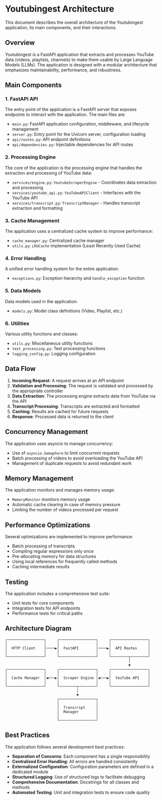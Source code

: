 # Youtubingest Architecture

This document describes the overall architecture of the Youtubingest application, its main components, and their interactions.

## Overview

Youtubingest is a FastAPI application that extracts and processes YouTube data (videos, playlists, channels) to make them usable by Large Language Models (LLMs). The application is designed with a modular architecture that emphasizes maintainability, performance, and robustness.

## Main Components

### 1. FastAPI API

The entry point of the application is a FastAPI server that exposes endpoints to interact with the application. The main files are:

- `main.py`: FastAPI application configuration, middleware, and lifecycle management
- `server.py`: Entry point for the Uvicorn server, configuration loading
- `api/routes.py`: API endpoint definitions
- `api/dependencies.py`: Injectable dependencies for API routes

### 2. Processing Engine

The core of the application is the processing engine that handles the extraction and processing of YouTube data:

- `services/engine.py`: `YoutubeScraperEngine` - Coordinates data extraction and processing
- `services/youtube_api.py`: `YouTubeAPIClient` - Interfaces with the YouTube API
- `services/transcript.py`: `TranscriptManager` - Handles transcript extraction and formatting

### 3. Cache Management

The application uses a centralized cache system to improve performance:

- `cache_manager.py`: Centralized cache manager
- `utils.py`: `LRUCache` implementation (Least Recently Used Cache)

### 4. Error Handling

A unified error handling system for the entire application:

- `exceptions.py`: Exception hierarchy and `handle_exception` function

### 5. Data Models

Data models used in the application:

- `models.py`: Model class definitions (Video, Playlist, etc.)

### 6. Utilities

Various utility functions and classes:

- `utils.py`: Miscellaneous utility functions
- `text_processing.py`: Text processing functions
- `logging_config.py`: Logging configuration

## Data Flow

1. **Incoming Request**: A request arrives at an API endpoint
2. **Validation and Processing**: The request is validated and processed by the appropriate controller
3. **Data Extraction**: The processing engine extracts data from YouTube via the API
4. **Transcript Processing**: Transcripts are extracted and formatted
5. **Caching**: Results are cached for future requests
6. **Response**: Processed data is returned to the client

## Concurrency Management

The application uses asyncio to manage concurrency:

- Use of `asyncio.Semaphore` to limit concurrent requests
- Batch processing of videos to avoid overloading the YouTube API
- Management of duplicate requests to avoid redundant work

## Memory Management

The application monitors and manages memory usage:

- `MemoryMonitor` monitors memory usage
- Automatic cache clearing in case of memory pressure
- Limiting the number of videos processed per request

## Performance Optimizations

Several optimizations are implemented to improve performance:

- Batch processing of transcripts
- Compiling regular expressions only once
- Pre-allocating memory for data structures
- Using local references for frequently called methods
- Caching intermediate results

## Testing

The application includes a comprehensive test suite:

- Unit tests for core components
- Integration tests for API endpoints
- Performance tests for critical paths

## Architecture Diagram

```
┌─────────────────┐     ┌─────────────────┐     ┌─────────────────┐
│                 │     │                 │     │                 │
│  HTTP Client    │────▶│  FastAPI        │────▶│  API Routes     │
│                 │     │                 │     │                 │
└─────────────────┘     └─────────────────┘     └────────┬────────┘
                                                         │
                                                         ▼
┌─────────────────┐     ┌─────────────────┐     ┌─────────────────┐
│                 │     │                 │     │                 │
│  Cache Manager  │◀───▶│  Scraper Engine │◀───▶│  YouTube API    │
│                 │     │                 │     │                 │
└─────────────────┘     └────────┬────────┘     └─────────────────┘
                                 │
                                 ▼
                        ┌─────────────────┐
                        │                 │
                        │  Transcript     │
                        │  Manager        │
                        │                 │
                        └─────────────────┘
```

## Best Practices

The application follows several development best practices:

- **Separation of Concerns**: Each component has a single responsibility
- **Centralized Error Handling**: All errors are handled consistently
- **Externalized Configuration**: Configuration parameters are defined in a dedicated module
- **Structured Logging**: Use of structured logs to facilitate debugging
- **Comprehensive Documentation**: Docstrings for all classes and methods
- **Automated Testing**: Unit and integration tests to ensure code quality
